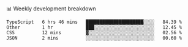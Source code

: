 📊 Weekly development breakdown
<!--START_SECTION:waka-->
```text
TypeScript   6 hrs 46 mins   █████████████████████░░░░   84.39 % 
Other        1 hr            ███░░░░░░░░░░░░░░░░░░░░░░   12.45 % 
CSS          12 mins         ▓░░░░░░░░░░░░░░░░░░░░░░░░   02.56 % 
JSON         2 mins          ░░░░░░░░░░░░░░░░░░░░░░░░░   00.60 % 
```
<!--END_SECTION:waka-->
